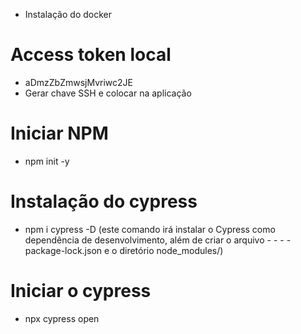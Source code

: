 - Instalação do docker
# Access token local
- aDmzZbZmwsjMvriwc2JE
- Gerar chave SSH e colocar na aplicação

# Iniciar NPM
- npm init -y

# Instalação do cypress
- npm i cypress -D (este comando irá instalar o Cypress como dependência de desenvolvimento, além de criar o arquivo - - - - package-lock.json e o diretório node_modules/)

# Iniciar o cypress
- npx cypress open